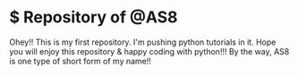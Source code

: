 # $ Repository of @AS8

Ohey!! This is my first repository. I'm pushing python tutorials in it.
Hope you will enjoy this repository & happy coding with python!!!
By the way, AS8 is one type of short form of my name!!
